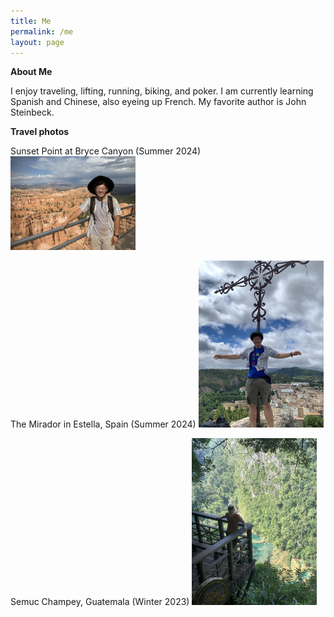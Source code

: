 ```yaml
---
title: Me
permalink: /me
layout: page
---
```


**About Me**

I enjoy traveling, lifting, running, biking, and poker. I am currently learning Spanish and Chinese, also eyeing up French. My favorite author is John Steinbeck. 

**Travel photos**


Sunset Point at Bryce Canyon (Summer 2024)
<img src="me-in-bryce-canyon.jpeg" width="200" height="auto" />

The Mirador in Estella, Spain (Summer 2024)
<img src="me-in-spain.JPG" width="200" height="auto"/>


Semuc Champey, Guatemala (Winter 2023)
<img src="semuc-champey.jpeg" width="200" height="auto"/>
